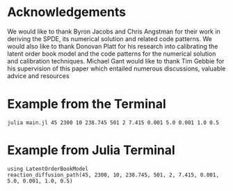 # Acknowledgements

We would like to thank Byron Jacobs and Chris Angstman for their work in deriving the SPDE,  its numerical solution and related code patterns. We would also like to thank Donovan Platt for his research into calibrating the latent order book model and the code patterns for the numerical solution and calibration techniques. Michael Gant would like to thank Tim Gebbie for his supervision of this paper which entailed numerous discussions, valuable advice and resources

# Example from the Terminal

`julia main.jl 45 2300 10 238.745 501 2 7.415 0.001 5.0 0.001 1.0 0.5`

# Example from Julia Terminal

```
using LatentOrderBookModel
reaction_diffusion_path(45, 2300, 10, 238.745, 501, 2, 7.415, 0.001, 5.0, 0.001, 1.0, 0.5)
```
